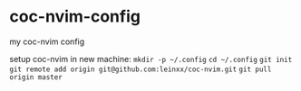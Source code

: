 # coc-nvim-config
my coc-nvim config

setup coc-nvim in new machine:
`mkdir -p ~/.config`
`cd ~/.config`
`git init`
`git remote add origin git@github.com:leinxx/coc-nvim.git`
`git pull origin master`

